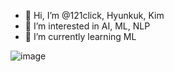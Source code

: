 - 👋 Hi, I’m @121click, Hyunkuk, Kim
- 👀 I’m interested in AI, ML, NLP
- 🌱 I’m currently learning ML


![image](https://user-images.githubusercontent.com/108212097/206667024-3bcd0311-d0c1-495a-bb56-9c34969a1979.png)



<!---
121click/121click is a ✨ special ✨ repository because its `README.md` (this file) appears on your GitHub profile.
You can click the Preview link to take a look at your changes.
--->
